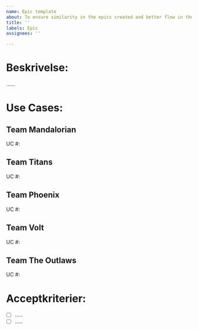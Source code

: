 ```yaml
---
name: Epic template
about: To ensure similarity in the epics created and better flow in the process
title: ''
labels: Epic
assignees: ''

---
```


# Beskrivelse:
……

# Use Cases:
## Team Mandalorian
UC #: 
## Team Titans
UC #:
## Team Phoenix
UC #:
## Team Volt
UC #:
## Team The Outlaws
UC #:

# Acceptkriterier:
- [ ] …..
- [ ] …..
